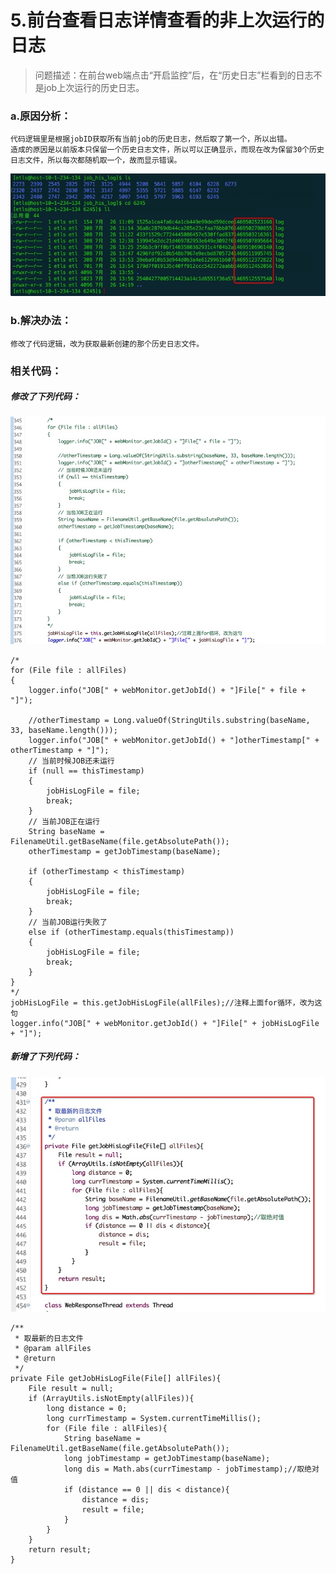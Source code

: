 # 5.前台查看日志详情查看的非上次运行的日志

> 问题描述：在前台web端点击“开启监控”后，在“历史日志”栏看到的日志不是job上次运行的历史日志。

### a.原因分析：
	代码逻辑里是根据jobID获取所有当前job的历史日志，然后取了第一个，所以出错。
	造成的原因是以前版本只保留一个历史日志文件，所以可以正确显示，而现在改为保留30个历史日志文件，所以每次都随机取一个，故而显示错误。
![image](/images/his_log_show_0.png) 

### b.解决办法：
	修改了代码逻辑，改为获取最新创建的那个历史日志文件。

### 相关代码：
##### 修改了下列代码：
![image](/images/his_log_show_1.png) 

	/*
	for (File file : allFiles)
	{
		logger.info("JOB[" + webMonitor.getJobId() + "]File[" + file + "]");
		
		//otherTimestamp = Long.valueOf(StringUtils.substring(baseName, 33, baseName.length()));
		logger.info("JOB[" + webMonitor.getJobId() + "]otherTimestamp[" + otherTimestamp + "]");
		// 当前时候JOB还未运行
		if (null == thisTimestamp)
		{
			jobHisLogFile = file;
			break;
		}
		// 当前JOB正在运行
		String baseName = FilenameUtil.getBaseName(file.getAbsolutePath());
		otherTimestamp = getJobTimestamp(baseName);

		if (otherTimestamp < thisTimestamp)
		{
			jobHisLogFile = file;
			break;
		}
		// 当前JOB运行失败了
		else if (otherTimestamp.equals(thisTimestamp))
		{
			jobHisLogFile = file;
			break;
		}
	}
	*/
	jobHisLogFile = this.getJobHisLogFile(allFiles);//注释上面for循环，改为这句
	logger.info("JOB[" + webMonitor.getJobId() + "]File[" + jobHisLogFile + "]");
##### 新增了下列代码：
![image](/images/his_log_show_2.png) 

	/**
	 * 取最新的日志文件
	 * @param allFiles
	 * @return
	 */
	private File getJobHisLogFile(File[] allFiles){
		File result = null;
		if (ArrayUtils.isNotEmpty(allFiles)){
			long distance = 0;
			long currTimestamp = System.currentTimeMillis();
			for (File file : allFiles){
				String baseName = FilenameUtil.getBaseName(file.getAbsolutePath());
				long jobTimestamp = getJobTimestamp(baseName);
				long dis = Math.abs(currTimestamp - jobTimestamp);//取绝对值
				if (distance == 0 || dis < distance){
					distance = dis;
					result = file;
				}
			}
		}
		return result;
	}